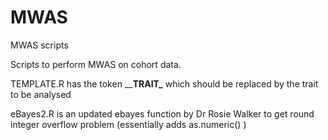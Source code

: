 # MWAS
MWAS scripts

Scripts to perform MWAS on cohort data. 

TEMPLATE.R has the token \____TRAIT\___ which should be replaced by the trait to be analysed

eBayes2.R is an updated ebayes function by Dr Rosie Walker to get round integer overflow problem (essentially adds as.numeric() )
